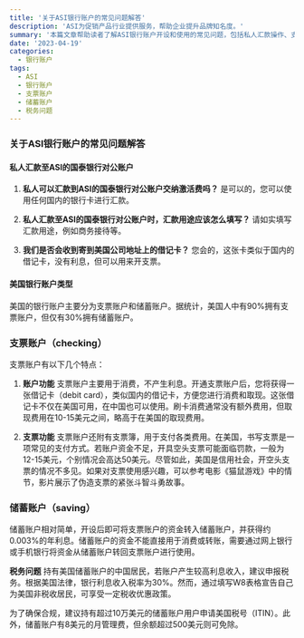 ```yaml
---
title: '关于ASI银行账户的常见问题解答'
description: 'ASI为促销产品行业提供服务，帮助企业提升品牌知名度。'
summary: '本篇文章帮助读者了解ASI银行账户开设和使用的常见问题，包括私人汇款操作、支票账户和储蓄账户的区别，以及在美中资账户的税务问题。'
date: '2023-04-19'
categories:
  - 银行账户
tags:
  - ASI
  - 银行账户
  - 支票账户
  - 储蓄账户
  - 税务问题
---
```


### 关于ASI银行账户的常见问题解答

#### 私人汇款至ASI的国泰银行对公账户

1. **私人可以汇款到ASI的国泰银行对公账户交纳激活费吗？**
   是可以的，您可以使用任何国内的银行卡进行汇款。

2. **私人汇款至ASI的国泰银行对公账户时，汇款用途应该怎么填写？**
   请如实填写汇款用途，例如商务接待等。

3. **我们是否会收到寄到美国公司地址上的借记卡？**
   您会的，这张卡类似于国内的借记卡，没有利息，但可以用来开支票。

#### 美国银行账户类型

美国的银行账户主要分为支票账户和储蓄账户。据统计，美国人中有90%拥有支票账户，但仅有30%拥有储蓄账户。

### 支票账户（checking）

支票账户有以下几个特点：

1. **账户功能**
   支票账户主要用于消费，不产生利息。开通支票账户后，您将获得一张借记卡（debit card），类似国内的借记卡，方便您进行消费和取现。这张借记卡不仅在美国可用，在中国也可以使用。刷卡消费通常没有额外费用，但取现费用在10-15美元之间，略高于在美国的取现费用。

2. **支票功能**
   支票账户还附有支票簿，用于支付各类费用。在美国，书写支票是一项常见的支付方式。若账户资金不足，开具空头支票可能面临罚款，一般为12-15美元，个别情况会高达50美元。尽管如此，美国是信用社会，开空头支票的情况不多见。如果对支票使用感兴趣，可以参考电影《猫鼠游戏》中的情节，影片展示了伪造支票的紧张斗智斗勇故事。

### 储蓄账户（saving）

储蓄账户相对简单，开设后即可将支票账户的资金转入储蓄账户，并获得约0.003%的年利息。储蓄账户的资金不能直接用于消费或转账，需要通过网上银行或手机银行将资金从储蓄账户转回支票账户进行使用。

**税务问题**
持有美国储蓄账户的中国居民，若账户产生较高利息收入，建议申报税务。根据美国法律，银行利息收入税率为30%。然而，通过填写W8表格宣告自己为美国非税收居民，可享受一定税收优惠政策。

为了确保合规，建议持有超过10万美元的储蓄账户用户申请美国税号（ITIN）。此外，储蓄账户有8美元的月管理费，但余额超过500美元则可免除。